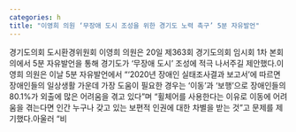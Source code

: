 ```yaml
---
categories: h
title: "이영희 의원 ‘무장애 도시 조성을 위한 경기도 노력 촉구’ 5분 자유발언"
---
```

경기도의회 도시환경위원회 이영희 의원은 20일 제363회 경기도의회 임시회 1차 본회의에서 5분 자유발언을 통해 경기도가 ‘무장애 도시’ 조성에 적극 나서주길 제안했다.이영희 의원은 이날 5분 자유발언에서 “‘2020년 장애인 실태조사결과 보고서’에 따르면 장애인들의 일상생활 가운데 가장 도움이 필요한 경우는 ‘이동’과 ‘보행’으로 장애인들의 80.1%가 외출에 많은 어려움을 겪고 있다”며 “휠체어를 사용한다는 이유로 이동에 어려움을 겪는다면 인간 누구나 갖고 있는 보편적 인권에 대한 차별을 받는 것”고 문제를 제기했다.아울러 “비